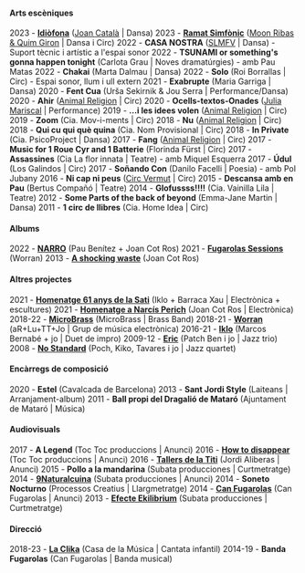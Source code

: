 #### Arts escèniques

2023 - **[Idiòfona](https://www.joancatala.pro/es/idiofona-es/)** ([Joan Català](https://www.joancatala.pro) | Dansa)
2023 - **[Ramat Simfònic](https://www.moonribasquimgiron.com/ramat-simf%C3%B2nic)** ([Moon Ribas & Quim Giron](https://www.moonribasquimgiron.com) | Dansa i Circ)
2022 - **CASA NOSTRA** ([SLMFV](https://www.silosmartesfueranviernes.com/casa-nostra/) | Dansa) - Suport tècnic i artístic a l'espai sonor
2022 - **TSUNAMI or something's gonna happen tonight** (Carlota Grau | Noves dramatúrgies) - amb Pau Matas
2022 - **Chakai** (Marta Dalmau | Dansa)
2022 - **Solo** (Roi Borrallas | Circ) - Espai sonor, llum i ull extern
2021 - **Exabrupte** (Maria Garriga | Dansa)
2020 - **Fent Cua** (Urša Sekirnik & Jou Serra | Performance/Dansa)
2020 - **Ahir** ([Animal Religion](http://www.animalreligion.com/) | Circ)
2020 - **Ocells-textos-Onades** ([Julia Mariscal](http://www.juliamariscal.com/) | Performance)
2019 - **…i les idees volen** ([Animal Religion](http://www.animalreligion.com/) | Circ)
2019 - **Zoom** (Cia. Mov-i-ments	| Circ)
2018 - **Nu** ([Animal Religion](http://www.animalreligion.com/) | Circ)
2018 - **Qui cu qui què quina** (Cia. Nom Provisional | Circ)
2018 - **In Private** (Cia. PsicoProject | Dansa)
2017 - **Fang** ([Animal Religion](http://www.animalreligion.com/) | Circ)
2017 - **Music for 1 Roue Cyr and 1 Batterie** (Florinda Fürst | Circ)
2017 - **Assassines** (Cia La flor innata | Teatre) - amb Miquel Esquerra
2017 - **Údul** (Los Galindos | Circ)
2017 - **Soñando Con** (Danilo Facelli | Poesia) - amb Pol Jubany
2016 - **Ni cap ni peus** ([Circ Vermut](http://www.circvermut.com/) | Circ)
2015 - **Descansa amb en Pau** (Bertus Compañó | Teatre)
2014 - **Glofussss!!!!** (Cia. Vainilla Lila | Teatre)
2012 - **Some Parts of the back of beyond** (Emma-Jane Martin | Dansa)
2011 - **1 circ de llibres** (Cia. Home Idea | Circ)


#### Albums
2022 - **[NARRO](https://narro.bandcamp.com/album/narro)** (Pau Benítez + Joan Cot Ros)
2021 - **[Fugarolas Sessions](https://worran.bandcamp.com/album/fugarolas-sessions)** (Worran)
2013 - **[A shocking waste](https://soundcloud.com/oanotos/sets/a-shocking-waste-1)** (Joan Cot Ros)


#### Altres projectes 
2021 - **[Homenatge 61 anys de la Sati](https://teatrelagarriga.cat/programacio/homenatge-61-anys-de-la-sati/)** (Iklo + Barraca Xau | Electrònica + escultures)
2021 - **[Homenatge a Narcís Perich](https://www.youtube.com/watch?v=FSU2bZFj9E0)** (Joan Cot Ros | Electrònica)
2018-22 - **[MicroBrass](https://soundcloud.com/microbrass)** (MicroBrass | Brass Band)
2018-21 - **[Worran](https://soundcloud.com/user-385742958)** (aR+Lu+TT+Jo | Grup de música electrònica)
2016-21 - **[Iklo](http://www.tecnonucleo.org/index.php?page=release&release=41)** (Marcos Bernabé + jo | Duet de impro)
2009-12 - **[Eric](https://soundcloud.com/benjamin-cerigo/eric-eric)** (Patch Ben i jo	 | Jazz trio)
2008 - **[No Standard](https://www.youtube.com/watch?v=i4ph25X7hR0)** (Poch, Kiko, Tavares i jo | Jazz quartet)


#### Encàrregs de composició
2020 - **Estel** (Cavalcada de Barcelona)
2013 - **Sant Jordi Style** (Laiteans | Arranjament-album)
2011 - 	**Ball propi del Dragalió de Mataró** (Ajuntament de Mataró | Música)


#### Audiovisuals
2017 - **A Legend** (Toc Toc produccions | Anunci)
2016 - **[How to disappear](https://vimeo.com/173626075)** (Toc Toc produccions | Anunci)
2016 - **[Tallers de la Titi](https://vimeo.com/151167877)** (Jordi Aliberas | Anunci)
2015 - **Pollo a la mandarina** (Subata producciones | Curtmetratge)
2014 - **[9Naturalcuina](https://vimeo.com/96826237)** (Subata producciones | Anunci)
2014 - **Soneto Nocturno** (Processos Creatius | Llargmetratge)
2014 - **[Can Fugarolas](https://vimeo.com/80737027)** (Can Fugarolas | Anunci)
2013 - **[Efecte Ekilibrium](https://vimeo.com/64945264)** (Subata producciones | Curtmetratge)


#### Direcció
2018-23 - **[La Clika](https://www.laclika.cat/)** (Casa de la Música | Cantata infantil)
2014-19 - **Banda Fugarolas** (Can Fugarolas | Banda musical)
